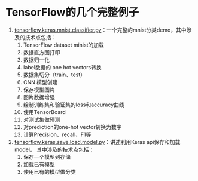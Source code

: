 # TensorFlow的几个完整例子

1. [tensorflow.keras.mnist.classifier.py](code/tensorflow.keras.mnist.classifier.py)：一个完整的mnist分类demo，其中涉及的技术点包括：
   1. TensorFlow dataset minist的加载
   2. 数据直方图打印
   3. 数据归一化
   4. label数据的 one hot vectors转换
   5. 数据集切分（train、test）
   6. CNN 模型创建
   7. 保存模型图片
   8. 图片数据增强
   9. 绘制训练集和验证集的loss和accuracy曲线
   10. 使用TensorBoard
   11. 对测试集做预测
   12. 对prediction的one-hot vector转换为数字
   13. 计算Precision、recall、F1等
2. [tensorflow.keras.save.load.model.py](code/tensorflow.keras.save.load.model.py)：讲述利用Keras api保存和加载model。
   其中涉及的技术点包括：
   1. 保存一个模型到存储
   2. 加载已有模型
   3. 使用已有的模型做分类

